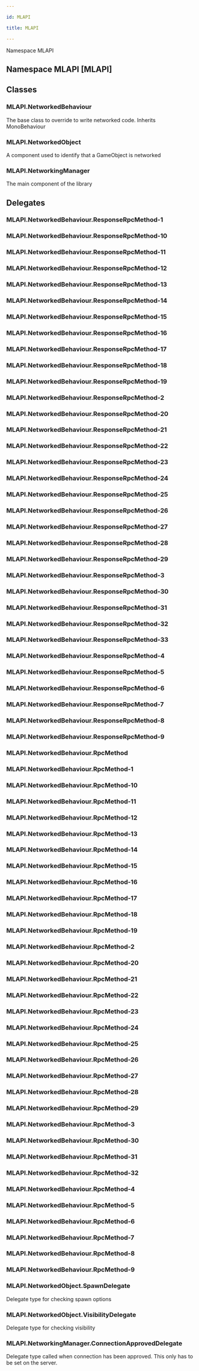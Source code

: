 ```yaml
---

id: MLAPI

title: MLAPI

---
```


Namespace MLAPI

## Namespace MLAPI [MLAPI]

<div class="markdown level0 summary" markdown="1">

</div>

<div class="markdown level0 conceptual" markdown="1">

</div>

<div class="markdown level0 remarks" markdown="1">

</div>

## Classes

### MLAPI.NetworkedBehaviour

<div class="section" markdown="1">

The base class to override to write networked code. Inherits
MonoBehaviour

</div>

### MLAPI.NetworkedObject

<div class="section" markdown="1">

A component used to identify that a GameObject is networked

</div>

### MLAPI.NetworkingManager

<div class="section" markdown="1">

The main component of the library

</div>

## Delegates

### MLAPI.NetworkedBehaviour.ResponseRpcMethod-1

<div class="section" markdown="1">

</div>

### MLAPI.NetworkedBehaviour.ResponseRpcMethod-10

<div class="section" markdown="1">

</div>

### MLAPI.NetworkedBehaviour.ResponseRpcMethod-11

<div class="section" markdown="1">

</div>

### MLAPI.NetworkedBehaviour.ResponseRpcMethod-12

<div class="section" markdown="1">

</div>

### MLAPI.NetworkedBehaviour.ResponseRpcMethod-13

<div class="section" markdown="1">

</div>

### MLAPI.NetworkedBehaviour.ResponseRpcMethod-14

<div class="section" markdown="1">

</div>

### MLAPI.NetworkedBehaviour.ResponseRpcMethod-15

<div class="section" markdown="1">

</div>

### MLAPI.NetworkedBehaviour.ResponseRpcMethod-16

<div class="section" markdown="1">

</div>

### MLAPI.NetworkedBehaviour.ResponseRpcMethod-17

<div class="section" markdown="1">

</div>

### MLAPI.NetworkedBehaviour.ResponseRpcMethod-18

<div class="section" markdown="1">

</div>

### MLAPI.NetworkedBehaviour.ResponseRpcMethod-19

<div class="section" markdown="1">

</div>

### MLAPI.NetworkedBehaviour.ResponseRpcMethod-2

<div class="section" markdown="1">

</div>

### MLAPI.NetworkedBehaviour.ResponseRpcMethod-20

<div class="section" markdown="1">

</div>

### MLAPI.NetworkedBehaviour.ResponseRpcMethod-21

<div class="section" markdown="1">

</div>

### MLAPI.NetworkedBehaviour.ResponseRpcMethod-22

<div class="section" markdown="1">

</div>

### MLAPI.NetworkedBehaviour.ResponseRpcMethod-23

<div class="section" markdown="1">

</div>

### MLAPI.NetworkedBehaviour.ResponseRpcMethod-24

<div class="section" markdown="1">

</div>

### MLAPI.NetworkedBehaviour.ResponseRpcMethod-25

<div class="section" markdown="1">

</div>

### MLAPI.NetworkedBehaviour.ResponseRpcMethod-26

<div class="section" markdown="1">

</div>

### MLAPI.NetworkedBehaviour.ResponseRpcMethod-27

<div class="section" markdown="1">

</div>

### MLAPI.NetworkedBehaviour.ResponseRpcMethod-28

<div class="section" markdown="1">

</div>

### MLAPI.NetworkedBehaviour.ResponseRpcMethod-29

<div class="section" markdown="1">

</div>

### MLAPI.NetworkedBehaviour.ResponseRpcMethod-3

<div class="section" markdown="1">

</div>

### MLAPI.NetworkedBehaviour.ResponseRpcMethod-30

<div class="section" markdown="1">

</div>

### MLAPI.NetworkedBehaviour.ResponseRpcMethod-31

<div class="section" markdown="1">

</div>

### MLAPI.NetworkedBehaviour.ResponseRpcMethod-32

<div class="section" markdown="1">

</div>

### MLAPI.NetworkedBehaviour.ResponseRpcMethod-33

<div class="section" markdown="1">

</div>

### MLAPI.NetworkedBehaviour.ResponseRpcMethod-4

<div class="section" markdown="1">

</div>

### MLAPI.NetworkedBehaviour.ResponseRpcMethod-5

<div class="section" markdown="1">

</div>

### MLAPI.NetworkedBehaviour.ResponseRpcMethod-6

<div class="section" markdown="1">

</div>

### MLAPI.NetworkedBehaviour.ResponseRpcMethod-7

<div class="section" markdown="1">

</div>

### MLAPI.NetworkedBehaviour.ResponseRpcMethod-8

<div class="section" markdown="1">

</div>

### MLAPI.NetworkedBehaviour.ResponseRpcMethod-9

<div class="section" markdown="1">

</div>

### MLAPI.NetworkedBehaviour.RpcMethod

<div class="section" markdown="1">

</div>

### MLAPI.NetworkedBehaviour.RpcMethod-1

<div class="section" markdown="1">

</div>

### MLAPI.NetworkedBehaviour.RpcMethod-10

<div class="section" markdown="1">

</div>

### MLAPI.NetworkedBehaviour.RpcMethod-11

<div class="section" markdown="1">

</div>

### MLAPI.NetworkedBehaviour.RpcMethod-12

<div class="section" markdown="1">

</div>

### MLAPI.NetworkedBehaviour.RpcMethod-13

<div class="section" markdown="1">

</div>

### MLAPI.NetworkedBehaviour.RpcMethod-14

<div class="section" markdown="1">

</div>

### MLAPI.NetworkedBehaviour.RpcMethod-15

<div class="section" markdown="1">

</div>

### MLAPI.NetworkedBehaviour.RpcMethod-16

<div class="section" markdown="1">

</div>

### MLAPI.NetworkedBehaviour.RpcMethod-17

<div class="section" markdown="1">

</div>

### MLAPI.NetworkedBehaviour.RpcMethod-18

<div class="section" markdown="1">

</div>

### MLAPI.NetworkedBehaviour.RpcMethod-19

<div class="section" markdown="1">

</div>

### MLAPI.NetworkedBehaviour.RpcMethod-2

<div class="section" markdown="1">

</div>

### MLAPI.NetworkedBehaviour.RpcMethod-20

<div class="section" markdown="1">

</div>

### MLAPI.NetworkedBehaviour.RpcMethod-21

<div class="section" markdown="1">

</div>

### MLAPI.NetworkedBehaviour.RpcMethod-22

<div class="section" markdown="1">

</div>

### MLAPI.NetworkedBehaviour.RpcMethod-23

<div class="section" markdown="1">

</div>

### MLAPI.NetworkedBehaviour.RpcMethod-24

<div class="section" markdown="1">

</div>

### MLAPI.NetworkedBehaviour.RpcMethod-25

<div class="section" markdown="1">

</div>

### MLAPI.NetworkedBehaviour.RpcMethod-26

<div class="section" markdown="1">

</div>

### MLAPI.NetworkedBehaviour.RpcMethod-27

<div class="section" markdown="1">

</div>

### MLAPI.NetworkedBehaviour.RpcMethod-28

<div class="section" markdown="1">

</div>

### MLAPI.NetworkedBehaviour.RpcMethod-29

<div class="section" markdown="1">

</div>

### MLAPI.NetworkedBehaviour.RpcMethod-3

<div class="section" markdown="1">

</div>

### MLAPI.NetworkedBehaviour.RpcMethod-30

<div class="section" markdown="1">

</div>

### MLAPI.NetworkedBehaviour.RpcMethod-31

<div class="section" markdown="1">

</div>

### MLAPI.NetworkedBehaviour.RpcMethod-32

<div class="section" markdown="1">

</div>

### MLAPI.NetworkedBehaviour.RpcMethod-4

<div class="section" markdown="1">

</div>

### MLAPI.NetworkedBehaviour.RpcMethod-5

<div class="section" markdown="1">

</div>

### MLAPI.NetworkedBehaviour.RpcMethod-6

<div class="section" markdown="1">

</div>

### MLAPI.NetworkedBehaviour.RpcMethod-7

<div class="section" markdown="1">

</div>

### MLAPI.NetworkedBehaviour.RpcMethod-8

<div class="section" markdown="1">

</div>

### MLAPI.NetworkedBehaviour.RpcMethod-9

<div class="section" markdown="1">

</div>

### MLAPI.NetworkedObject.SpawnDelegate

<div class="section" markdown="1">

Delegate type for checking spawn options

</div>

### MLAPI.NetworkedObject.VisibilityDelegate

<div class="section" markdown="1">

Delegate type for checking visibility

</div>

### MLAPI.NetworkingManager.ConnectionApprovedDelegate

<div class="section" markdown="1">

Delegate type called when connection has been approved. This only has to
be set on the server.

</div>
